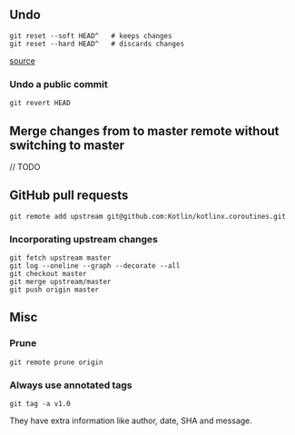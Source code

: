 ## Undo

```
git reset --soft HEAD^   # keeps changes
git reset --hard HEAD^   # discards changes
```

[source](https://stackoverflow.com/a/6376039/4034572)

### Undo a public commit

```
git revert HEAD
```


## Merge changes from to master remote without switching to master

// TODO


## GitHub pull requests

```
git remote add upstream git@github.com:Kotlin/kotlinx.coroutines.git
```

### Incorporating upstream changes

```
git fetch upstream master
git log --oneline --graph --decorate --all
git checkout master
git merge upstream/master
git push origin master
````


## Misc

### Prune

```
git remote prune origin
```

### Always use annotated tags

```
git tag -a v1.0
````

They have extra information like author, date, SHA and message.
